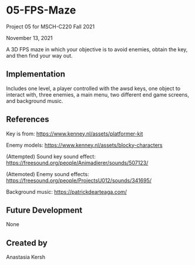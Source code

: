 # 05-FPS-Maze
Project 05 for MSCH-C220 Fall 2021  

November 13, 2021

A 3D FPS maze in which your objective is to avoid enemies, obtain the key, and then find your way out.

## Implementation
Includes one level, a player controlled with the awsd keys, one object to interact with, three enemies, a main menu, two different end game screens, and background music.

## References
Key is from: https://www.kenney.nl/assets/platformer-kit

Enemy models: https://www.kenney.nl/assets/blocky-characters

(Attempted) Sound key sound effect: https://freesound.org/people/Animadierer/sounds/507123/

(Attemoted) Enemy sound effects: https://freesound.org/people/ProjectsU012/sounds/341695/

Background music: https://patrickdearteaga.com/

## Future Development
None

## Created by
Anastasia Kersh
